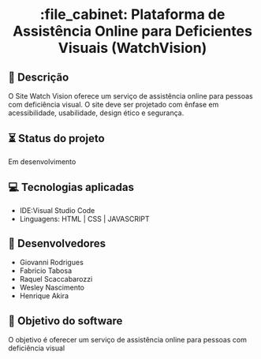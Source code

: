 
<h1 align="center">:file_cabinet: Plataforma de Assistência Online para Deficientes Visuais (WatchVision)</h1>

## :memo: Descrição
O Site Watch Vision oferece um serviço de assistência online para pessoas com deficiência visual. O site deve ser projetado com ênfase em acessibilidade, usabilidade, design ético e segurança.

## :hourglass_flowing_sand: Status do projeto
Em desenvolvimento

## :computer: Tecnologias aplicadas
- IDE:Visual Studio Code 
- Linguagens: HTML | CSS | JAVASCRIPT

## :busts_in_silhouette: Desenvolvedores
- Giovanni Rodrigues
- Fabricio Tabosa
- Raquel Scaccabarozzi
- Wesley Nascimento
- Henrique Akira

## :dart: Objetivo do software
O objetivo é oferecer um serviço de assistência online para pessoas com deficiência visual
